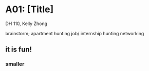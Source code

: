 # A01: [Title]
DH 110, Kelly Zhong

brainstorm; 
apartment hunting 
job/ internship hunting
networking


## it is fun! 

### smaller
